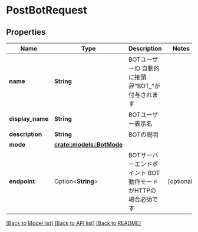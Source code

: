 # PostBotRequest

## Properties

Name | Type | Description | Notes
------------ | ------------- | ------------- | -------------
**name** | **String** | BOTユーザーID 自動的に接頭辞\"BOT_\"が付与されます | 
**display_name** | **String** | BOTユーザー表示名 | 
**description** | **String** | BOTの説明 | 
**mode** | [**crate::models::BotMode**](BotMode.md) |  | 
**endpoint** | Option<**String**> | BOTサーバーエンドポイント BOT動作モードがHTTPの場合必須です | [optional]

[[Back to Model list]](../README.md#documentation-for-models) [[Back to API list]](../README.md#documentation-for-api-endpoints) [[Back to README]](../README.md)


